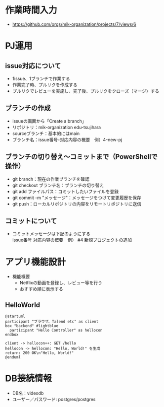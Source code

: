 # 作業時間入力
- https://github.com/orgs/mik-organization/projects/7/views/6

# PJ運用
## issue対応について
- 1issue、1ブランチで作業する
- 作業完了時、プルリクを作成する
- プルリクでレビューを実施し、完了後、プルリクをクローズ（マージ）する
## ブランチの作成
- issueの画面から「Create a branch」
- リポジトリ：mik-organization edu-tsujihara
- sourceブランチ：基本的にはmain
- ブランチ名：issue番号-対応内容の概要　例）4-new-pj
## ブランチの切り替え～コミットまで（PowerShellで操作）
- git branch：現在の作業ブランチを確認
- git checkout ブランチ名：ブランチの切り替え
- git add ファイルパス：コミットしたいファイルを登録
- git commit -m "メッセージ"：メッセージをつけて変更履歴を保存
- git push：ローカルリポジトリの内容をリモートリポジトリに送信
## コミットについて
- コミットメッセージは下記のようにする  
issue番号 対応内容の概要　例） #4 新規プロジェクトの追加

# アプリ機能設計
- 機能概要
  - Netflixの動画を登録し、レビュー等を行う
  - おすすめ順に表示する
## HelloWorld
```plantuml
@startuml 
participant "ブラウザ、Talend etc" as client
box "backend" #lightblue
  participant "Hello Controller" as hellocon
endbox

client -> hellocon++: GET /hello
hellocon -> hellocon: "Hello, World!" を生成
return: 200 OK\n"Hello, World!"
@enduml
```
# DB接続情報
- DB名：videodb
- ユーザー／パスワード: postgres/postgres


